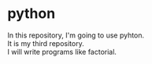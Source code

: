 # python
In this repository, I'm going to use pyhton.
<br>
It is my third repository.
<br>
I will write programs like factorial.
